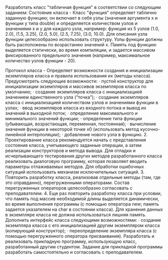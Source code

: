 Разработать класс "табличная функция" в соответствии со следующим заданием:
Состояние класса -
Класс "функция" определяет таблично заданную функцию; он включает в себя узлы (значения аргумента x и функции y типа double) и определяется количеством узлов и значениями x и y для каждого узла, например: функция из 5 узлов (1.0, 2.0), (1.5, 3.25), (2.0, 5.0), (2.5, 7.25), (3.0, 10.0). Для описания узла функции целесообразно использовать структуру. Узлы функции должны быть расположены по возрастанию значений х. Память под функцию выделяется статически, во время компиляции, и задается массивом фиксированного предельного значения (например, максимальное количество узлов функции - 20).

Протокол класса -
Определяет  возможности создания и  инициализации экземпляров класса и правила использования их (методы класса).
Предусмотреть следующие возможности:
·          пустой конструктор для инициализации экземпляров и массивов экземпляров класса по умолчанию;
·          создание экземпляров класса с инициализацией значением единственного узла (“точка”);
·          создание экземпляров класса с инициализацией количеством узлов и значениями функции в узлах;
·          ввод экземпляров класса из входного потока и вывод их значений в выходной поток;
·          определение максимального и минимального значений функции;
·          определение типа функции (убывающая, возрастающая, переменная, постоянная);
·          вычисление значения функции в некоторой точке x0 (использовать метод кусочно-линейной интерполяции);
·          добавление нового узла в функцию.
2. Проектирование класса рекомендуется начать с представления состояния класса, учитывающего заданные операции, а затем реализации конструкторов и метода вывода. Для отладки и исчерпывающего тестирования других методов разработанного класса реализовать диалоговую программу, которая позволяет вводить параметры отлаживаемых методов. Для обработки ошибочных ситуаций использовать механизм исключительных ситуаций.
3. Повторить разработку класса, реализовав отдельные методы (там, где это оправданно), перегруженными операторами. Состав перегруженных операторов целесообразно согласовать с преподавателем.
4. Еще раз повторить разработку класса при условии, что память под массив необходимой длины выделяется динамически, во время выполнения программы (с помощью оператора new; память задается указателем на char в состоянии класса). Для хранения данных в экземпляре класса не должна использоваться лишняя память.
Дополнить интерфейс класса следующими возможностями:
·          создание экземпляра класса с его инициализацией другим экземпляром класса (копирующий конструктор);
·          переопределение экземпляра класса (с помощью перегруженного оператора присваивания).
Разработать и реализовать прикладную программу, использующую класс, разработанный другим студентом. Задание для прикладной программы разработать самостоятельно и согласовать с преподавателем.

